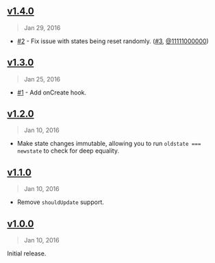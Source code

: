 ## [v1.4.0]
> Jan 29, 2016

- [#2] - Fix issue with states being reset randomly. ([#3], [@11111000000])

[v1.4.0]: https://github.com/rstacruz/deku-stateful/compare/v1.3.0...v1.4.0

## [v1.3.0]
> Jan 25, 2016

- [#1] - Add onCreate hook.

[v1.3.0]: https://github.com/rstacruz/deku-stateful/compare/v1.2.0...v1.3.0

## [v1.2.0]
> Jan 10, 2016

- Make state changes immutable, allowing you to run `oldstate === newstate` to check for deep equality.

[v1.2.0]: https://github.com/rstacruz/deku-stateful/compare/v1.1.0...v1.2.0

## [v1.1.0]
> Jan 10, 2016

- Remove `shouldUpdate` support.

[v1.1.0]: https://github.com/rstacruz/deku-stateful/compare/v1.0.0...v1.1.0

## [v1.0.0]
> Jan 10, 2016

Initial release.

[v1.0.0]: https://github.com/rstacruz/deku-stateful/tree/v1.0.0
[#1]: https://github.com/rstacruz/deku-stateful/issues/1
[#2]: https://github.com/rstacruz/deku-stateful/issues/2
[#3]: https://github.com/rstacruz/deku-stateful/issues/3
[@11111000000]: https://github.com/11111000000
